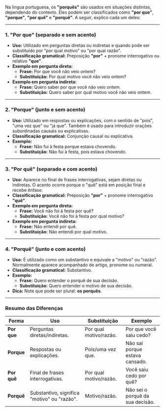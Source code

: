 Na língua portuguesa, os **"porquês"** são usados em situações distintas, dependendo do contexto. Eles podem ser classificados como **"por que"**, **"porque"**, **"por quê"** e **"porquê"**. A seguir, explico cada um deles:

---

### **1. "Por que" (separado e sem acento)**

- **Uso:** Utilizado em perguntas diretas ou indiretas e quando pode ser substituído por "por qual motivo" ou "por qual razão".
- **Classificação gramatical:** Preposição **"por"** + pronome interrogativo ou relativo **"que"**.
- **Exemplo em pergunta direta:**
    - **Frase:** Por que você não veio ontem?
    - **Substituição:** Por qual motivo você não veio ontem?
- **Exemplo em pergunta indireta:**
    - **Frase:** Quero saber por que você não veio ontem.
    - **Substituição:** Quero saber por qual motivo você não veio ontem.

---

### **2. "Porque" (junto e sem acento)**

- **Uso:** Utilizado em respostas ou explicações, com o sentido de "pois", "uma vez que" ou "já que". Também é usado para introduzir orações subordinadas causais ou explicativas.
- **Classificação gramatical:** Conjunção causal ou explicativa.
- **Exemplo:**
    - **Frase:** Não fui à festa porque estava chovendo.
    - **Substituição:** Não fui à festa, pois estava chovendo.

---

### **3. "Por quê" (separado e com acento)**

- **Uso:** Aparece no final de frases interrogativas, sejam diretas ou indiretas. O acento ocorre porque o "quê" está em posição final e recebe ênfase.
- **Classificação gramatical:** Preposição **"por"** + pronome interrogativo **"quê"**.
- **Exemplo em pergunta direta:**
    - **Frase:** Você não foi à festa por quê?
    - **Substituição:** Você não foi à festa por qual motivo?
- **Exemplo em pergunta indireta:**
    - **Frase:** Não entendi por quê.
    - **Substituição:** Não entendi por qual motivo.

---

### **4. "Porquê" (junto e com acento)**

- **Uso:** É utilizado como um substantivo e equivale a "motivo" ou "razão". Normalmente aparece acompanhado de artigo, pronome ou numeral.
- **Classificação gramatical:** Substantivo.
- **Exemplo:**
    - **Frase:** Quero entender o porquê de sua decisão.
    - **Substituição:** Quero entender o motivo de sua decisão.
- **Dica:** Note que pode ser plural: **os porquês**.

---

### **Resumo das Diferenças**

| **Forma**   | **Uso**                                     | **Substituição**       | **Exemplo**                      |
| ----------- | ------------------------------------------- | ---------------------- | -------------------------------- |
| **Por que** | Perguntas diretas/indiretas.                | Por qual motivo/razão. | Por que você saiu cedo?          |
| **Porque**  | Respostas ou explicações.                   | Pois/uma vez que.      | Não saí porque estava cansado.   |
| **Por quê** | Final de frases interrogativas.             | Por qual motivo/razão. | Você saiu cedo por quê?          |
| **Porquê**  | Substantivo, significa "motivo" ou "razão". | Motivo/razão.          | Não sei o porquê da sua decisão. |
